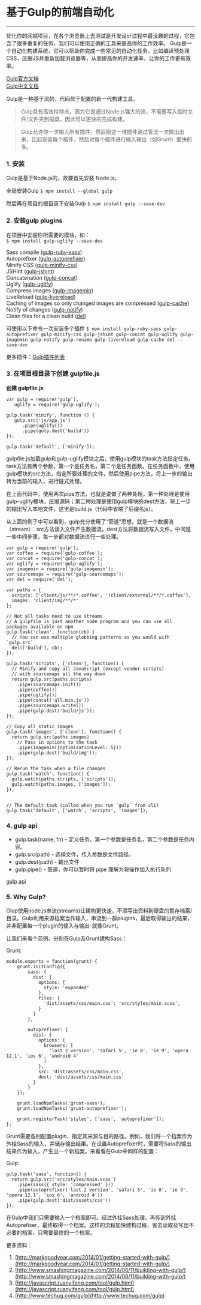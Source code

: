 <link href="http://cdn.bootcss.com/highlight.js/8.0/styles/monokai_sublime.min.css" rel="stylesheet">
<script src="http://cdn.bootcss.com/highlight.js/8.0/highlight.min.js"></script>
<script >hljs.initHighlightingOnLoad();</script>



# 基于Gulp的前端自动化
***

优化你的网站项目，在各个浏览器上去测试是开发设计过程中最没趣的过程，它包含了很多重复的任务，我们可以使用正确的工具来提高你的工作效率。
Gulp是一个自动化构建系统，它可以帮助你完成一些常见的自动化任务，比如编译预处理CSS，压缩JS并重新加载浏览器等，从而提高你的开发速率，让你的工作更有效率。


[Gulp官方文档](https://github.com/gulpjs/gulp/tree/master/docs)  
[Gulp中文文档](http://www.gulpjs.com.cn/)  
 


Gulp是一种基于流的，代码优于配置的新一代构建工具。 

> Gulp具有高效性特点，因为它是通过Node.js强大的流，不需要写入临时文件/文件夹到磁盘，因此可以更快的完成构建。 

> Gulp允许你一次输入所有插件，然后把这一堆插件通过管流一次输出出来，比起安装每个插件，然后对每个插件进行输入输出（如Grunt）要快的多。


### 1. 安装

Gulp是基于Node.js的，故要首先安装 Node.js。

全局安装Gulp
```$ npm install --global gulp```   

然后再在项目的根目录下安装Gulp
```$ npm install gulp --save-dev```  


### 2. 安装gulp plugins

在项目中安装你所需要的模块，如：  
```$ npm install gulp-uglify --save-dev```

 

Sass compile  (<a href="https://github.com/sindresorhus/gulp-ruby-sass" target="_blank">gulp-ruby-sass</a>)  
Autoprefixer (<a href="https://github.com/Metrime/gulp-autoprefixer" target="_blank">gulp-autoprefixer</a>)  
Minify CSS (<a href="https://github.com/jonathanepollack/gulp-minify-css" target="_blank">gulp-minify-css</a>)  
JSHint (<a href="https://github.com/wearefractal/gulp-jshint" target="_blank">gulp-jshint</a>)  
Concatenation (<a href="https://github.com/wearefractal/gulp-concat" target="_blank">gulp-concat</a>)  
Uglify (<a href="https://github.com/terinjokes/gulp-uglify" target="_blank">gulp-uglify</a>)  
Compress images (<a href="https://github.com/sindresorhus/gulp-imagemin" target="_blank">gulp-imagemin</a>)  
LiveReload (<a href="https://github.com/vohof/gulp-livereload" target="_blank">gulp-livereload</a>)  
Caching of images so only changed images are compressed (<a href="https://github.com/jgable/gulp-cache/" target="_blank">gulp-cache</a>)  
Notify of changes (<a href="https://github.com/mikaelbr/gulp-notify" target="_blank">gulp-notify</a>)  
Clean files for a clean build (<a href="https://www.npmjs.org/package/del" target="_blank">del</a>)  

可使用以下命令一次安装多个插件
```$ npm install gulp-ruby-sass gulp-autoprefixer gulp-minify-css gulp-jshint gulp-concat gulp-uglify gulp-imagemin gulp-notify gulp-rename gulp-livereload gulp-cache del --save-dev```

更多插件：[Gulp插件列表](http://gulpjs.com/plugins/)




### 3. 在项目根目录下创建 gulpfile.js

**创建 gulpfile.js**

    var gulp = require('gulp'),
       uglify = require('gulp-uglify');

    gulp.task('minify', function () {
       gulp.src('js/app.js')
          .pipe(uglify())
          .pipe(gulp.dest('build'))
    });

    gulp.task('default', ['minify']);


gulpfile.js加载gulp和gulp-uglify模块之后，使用gulp模块的task方法指定任务。
task方法有两个参数，第一个是任务名，第二个是任务函数。在任务函数中，使用gulp模块的src方法，指定所要处理的文件，然后使用pipe方法，将上一步的输出转为当前的输入，进行链式处理。

在上面代码中，使用两次pipe方法，也就是说做了两种处理。第一种处理是使用gulp-uglify模块，压缩源码；第二种处理是使用gulp模块的dest方法，将上一步的输出写入本地文件，这里是build.js（代码中省略了后缀名js）。

从上面的例子中可以看到，gulp充分使用了“管道”思想，就是一个数据流（stream）：src方法读入文件产生数据流，dest方法将数据流写入文件，中间是一些中间步骤，每一步都对数据流进行一些处理。



    var gulp = require('gulp');
    var coffee = require('gulp-coffee');
    var concat = require('gulp-concat');
    var uglify = require('gulp-uglify');
    var imagemin = require('gulp-imagemin');
    var sourcemaps = require('gulp-sourcemaps');
    var del = require('del');
     
    var paths = {
      scripts: ['client/js/**/*.coffee', '!client/external/**/*.coffee'],
      images: 'client/img/**/*'
    };
     
    // Not all tasks need to use streams
    // A gulpfile is just another node program and you can use all packages available on npm
    gulp.task('clean', function(cb) {
      // You can use multiple globbing patterns as you would with `gulp.src`
      del(['build'], cb);
    });
     
    gulp.task('scripts', ['clean'], function() {
      // Minify and copy all JavaScript (except vendor scripts)
      // with sourcemaps all the way down
      return gulp.src(paths.scripts)
        .pipe(sourcemaps.init())
        .pipe(coffee())
        .pipe(uglify())
        .pipe(concat('all.min.js'))
        .pipe(sourcemaps.write())
        .pipe(gulp.dest('build/js'));
    });
     
    // Copy all static images
    gulp.task('images', ['clean'], function() {
      return gulp.src(paths.images)
        // Pass in options to the task
        .pipe(imagemin({optimizationLevel: 5}))
        .pipe(gulp.dest('build/img'));
    });
     
    // Rerun the task when a file changes
    gulp.task('watch', function() {
      gulp.watch(paths.scripts, ['scripts']);
      gulp.watch(paths.images, ['images']);
    });

     
    // The default task (called when you run `gulp` from cli)
    gulp.task('default', ['watch', 'scripts', 'images']);


### 4.  gulp api

* gulp.task(name, fn) - 定义任务，第一个参数是任务名，第二个参数是任务内容。
* gulp.src(path) - 选择文件，传入参数是文件路径。
* gulp.dest(path) - 输出文件
* gulp.pipe() - 管道，你可以暂时将 pipe 理解为将操作加入执行队列

[gulp api](http://www.gulpjs.com.cn/docs/api/)

### 5. Why Gulp?

Glup使用node.js串流(streams)让建构更快速，不须写出资料到硬盘的暂存档案/目录。Gulp利用来源档案当作输入，串流到一群plugins，最后取得输出的结果，并非配置每一个plugin的输入与输出–就像Grunt。 

让我们来看个范例，分别在Gulp及Grunt建构Sass：

Grunt:

	module.exports = function(grunt) {
		grunt.initConfig({
			sass: {  
			  dist: {
			    options: {
			      style: 'expanded'
			    },
			    files: {
			      'dist/assets/css/main.css': 'src/styles/main.scss',
			    }
			  }
			},
			
			autoprefixer: {  
			  dist: {
			    options: {
			      browsers: [
			        'last 2 version', 'safari 5', 'ie 8', 'ie 9', 'opera 12.1', 'ios 6', 'android 4'
			      ]
			    },
			    src: 'dist/assets/css/main.css',
			    dest: 'dist/assets/css/main.css'
			  }
			}
		});

		grunt.loadNpmTasks('grunt-sass');     
        grunt.loadNpmTasks('grunt-autoprefixer');  
		
		grunt.registerTask('styles', ['sass', 'autoprefixer']); 
	};	
 
Grunt需要各别配置plugin，指定其来源与目的路径。例如，我们将一个档案作为外挂Sass的输入，并储存输出结果。在设置Autoprefixer时，需要将Sass的输出结果作为输入，产生出一个新档案。来看看在Gulp中同样的配置：


Gulp:

	gulp.task('sass', function() {  
	  return gulp.src('src/styles/main.scss')
	    .pipe(sass({ style: 'compressed' }))
	    .pipe(autoprefixer('last 2 version', 'safari 5', 'ie 8', 'ie 9', 'opera 12.1', 'ios 6', 'android 4'))
	    .pipe(gulp.dest('dist/assets/css'))
	});

在Gulp中我们只需要输入一个档案即可。经过外挂Sass处理，再传到外挂Autoprefixer，最终取得一个档案。这样的流程加快建构过程，省去读取及写出不必要的档案，只需要最终的一个档案。


更多资料：  
1. [http://markgoodyear.com/2014/01/getting-started-with-gulp/](http://markgoodyear.com/2014/01/getting-started-with-gulp/)  
2. [http://www.smashingmagazine.com/2014/06/11/building-with-gulp/](http://www.smashingmagazine.com/2014/06/11/building-with-gulp/)  
3. [http://javascript.ruanyifeng.com/tool/gulp.html](http://javascript.ruanyifeng.com/tool/gulp.html)  
4. [http://www.techug.com/gulp](http://www.techug.com/gulp)  

